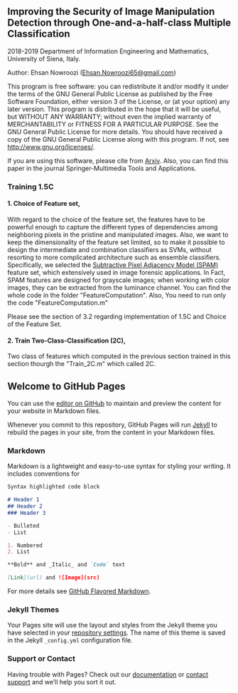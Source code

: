 ## Improving the Security of Image Manipulation Detection through One-and-a-half-class Multiple Classification

2018-2019 Department of Information Engineering and Mathematics, University of Siena, Italy.

Author:  Ehsan Nowroozi (Ehsan.Nowroozi65@gmail.com)

This program is free software: you can redistribute it and/or modify it under the terms of the GNU General Public License as published by the Free Software Foundation, either version 3 of the License, or (at your option) any later version. This program is distributed in the hope that it will be useful, but WITHOUT ANY WARRANTY; without even the implied warranty of MERCHANTABILITY or FITNESS FOR A PARTICULAR PURPOSE.  See the GNU General Public License for more details. You should have received a copy of the GNU General Public License along with this program. If not, see <http://www.gnu.org/licenses/>.

If you are using this software, please cite from [Arxiv](https://dblp.uni-trier.de/rec/bibtex/journals/corr/abs-1902-08446). Also, you can find this paper in the journal Springer-Multimedia Tools and Applications.

### Training 1.5C

#### 1. Choice of Feature set,
   
   With regard to the choice of the feature set, the features have to be powerful enough to capture the different types of 
dependencies among neighboring pixels in the pristine and manipulated images. Also, we want to keep the dimensionality of
the feature set limited, so to make it possible to design the intermediate and combination classifiers as SVMs, without resorting to more complicated architecture such as ensemble classifiers. Specifically, we selected the [Subtractive Pixel Adjacency Model (SPAM)](http://dde.binghamton.edu/download/feature_extractors/download/spam686.m) feature set, which extensively used in image forensic applications. In Fact, SPAM features are designed for grayscale images; when working with color images, they can be extracted from the luminance channel. You can find the whole code in the folder "FeatureComputation". Also, You need to run only the code "FeatureComputation.m"

Please see the section of 3.2 regarding implementation of 1.5C and Choice of the Feature Set.

#### 2. Train Two-Class-Classification (2C),

Two class of features which computed in the previous section trained in this section thourgh the "Train_2C.m" which called 2C.





## Welcome to GitHub Pages

You can use the [editor on GitHub](https://github.com/ehsannowroozi/1.5C/edit/master/README.md) to maintain and preview the content for your website in Markdown files.

Whenever you commit to this repository, GitHub Pages will run [Jekyll](https://jekyllrb.com/) to rebuild the pages in your site, from the content in your Markdown files.

### Markdown

Markdown is a lightweight and easy-to-use syntax for styling your writing. It includes conventions for

```markdown
Syntax highlighted code block

# Header 1
## Header 2
### Header 3

- Bulleted
- List

1. Numbered
2. List

**Bold** and _Italic_ and `Code` text

[Link](url) and ![Image](src)
```

For more details see [GitHub Flavored Markdown](https://guides.github.com/features/mastering-markdown/).

### Jekyll Themes

Your Pages site will use the layout and styles from the Jekyll theme you have selected in your [repository settings](https://github.com/ehsannowroozi/1.5C/settings). The name of this theme is saved in the Jekyll `_config.yml` configuration file.

### Support or Contact

Having trouble with Pages? Check out our [documentation](https://help.github.com/categories/github-pages-basics/) or [contact support](https://github.com/contact) and we’ll help you sort it out.
